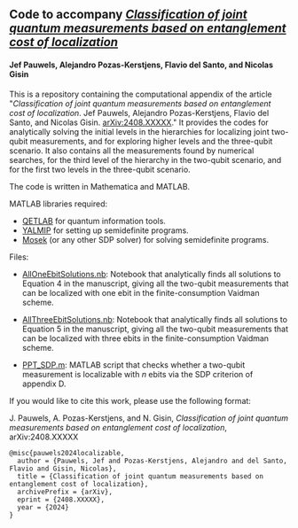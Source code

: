 ## Code to accompany *[Classification of joint quantum measurements based on entanglement cost of localization](https://www.arxiv.org/abs/2408.XXXXX)*
#### Jef Pauwels, Alejandro Pozas-Kerstjens, Flavio del Santo, and Nicolas Gisin

This is a repository containing the computational appendix of the article "*Classification of joint quantum measurements based on entanglement cost of localization*. Jef Pauwels, Alejandro Pozas-Kerstjens, Flavio del Santo, and Nicolas Gisin. [arXiv:2408.XXXXX](https://www.arxiv.org/abs/2408.XXXXX)." It provides the codes for analytically solving the initial levels in the hierarchies for localizing joint two-qubit measurements, and for exploring higher levels and the three-qubit scenario. It also contains all the measurements found by numerical searches, for the third level of the hierarchy in the two-qubit scenario, and for the first two levels in the three-qubit scenario.

The code is written in Mathematica and MATLAB.

MATLAB libraries required:
  - [QETLAB](http://www.qetlab.com/) for quantum information tools.
  - [YALMIP](https://yalmip.github.io/) for setting up semidefinite programs.
  - [Mosek](https://www.mosek.com/) (or any other SDP solver) for solving semidefinite programs.

Files:

  - [AllOneEbitSolutions.nb](https://github.com/apozas/localizable-measurements/blob/main/AllOneEbitSolutions.nb): Notebook that analytically finds all solutions to Equation 4 in the manuscript, giving all the two-qubit measurements that can be localized with one ebit in the finite-consumption Vaidman scheme.

  - [AllThreeEbitSolutions.nb](https://github.com/apozas/localizable-measurements/blob/main/AllThreeEbitSolutions.nb): Notebook that analytically finds all solutions to Equation 5 in the manuscript, giving all the two-qubit measurements that can be localized with three ebits in the finite-consumption Vaidman scheme.
  - [PPT_SDP.m](https://github.com/apozas/localizable-measurements/blob/main/PPT_SDP.m): MATLAB script that checks whether a two-qubit measurement is localizable with $n$ ebits via the SDP criterion of appendix D.

If you would like to cite this work, please use the following format:

J. Pauwels, A. Pozas-Kerstjens, and N. Gisin, _Classification of joint quantum measurements based on entanglement cost of localization_, arXiv:2408.XXXXX

```
@misc{pauwels2024localizable,
  author = {Pauwels, Jef and Pozas-Kerstjens, Alejandro and del Santo, Flavio and Gisin, Nicolas},
  title = {Classification of joint quantum measurements based on entanglement cost of localization},
  archivePrefix = {arXiv},
  eprint = {2408.XXXXX},
  year = {2024}
}
```
